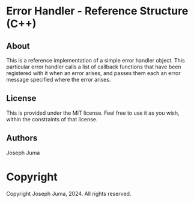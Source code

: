 # Error Handler - Reference Structure (C++)

## About
This is a reference implementation of a simple error handler object. This particular error handler calls a list of callback functions that have been registered with it when an error arises, and passes them each an error message specified where the error arises.

## License
This is provided under the MIT license. Feel free to use it as you wish, within the constraints of that license.

## Authors
Joseph Juma

# Copyright
Copyright Joseph Juma, 2024. All rights reserved.

